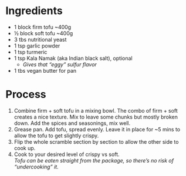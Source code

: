 # Ingredients
- 1 block firm tofu ~400g
- ½ block soft tofu ~400g
- 3 tbs nutritional yeast 
- 1 tsp garlic powder
- 1 tsp turmeric
- 1 tsp Kala Namak (aka Indian black salt), optional  
  - *Gives that “eggy” sulfur flavor*
- 1 tbs vegan butter for pan

# Process
1. Combine firm + soft tofu in a mixing bowl. The combo of firm + soft creates a nice texture. Mix to leave some chunks but mostly broken down. Add the spices and seasonings, mix well.
2. Grease pan. Add tofu, spread evenly. Leave it in place for ~5 mins to allow the tofu to get slightly crispy.
3. Flip the whole scramble section by section to allow the other side to cook up.
4. Cook to your desired level of crispy vs soft.  
   *Tofu can be eaten straight from the package, so there’s no risk of “undercooking” it.*
